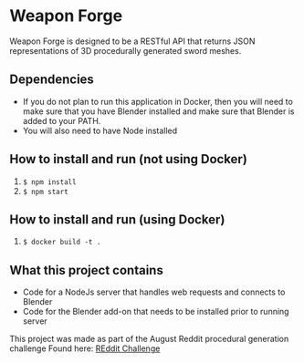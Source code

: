 # Weapon Forge

Weapon Forge is designed to be a RESTful API that returns JSON
representations of 3D procedurally generated sword meshes.

## Dependencies
* If you do not plan to run this application in Docker, then you
will need to make sure that you have Blender installed and make
sure that Blender is added to your PATH.
* You will also need to have Node installed


## How to install and run (not using Docker)
1) ```$ npm install```
2) ```$ npm start```

## How to install and run (using Docker)
1) ```$ docker build -t .```

## What this project contains
* Code for a NodeJs server that handles web requests and connects to Blender
* Code for the Blender add-on that needs to be installed prior to running server

This project was made as part of the August Reddit procedural generation challenge
Found here: [REddit Challenge](https://www.reddit.com/r/proceduralgeneration/comments/4wubjy/monthly_challenge_9_august_2016_procedural_weapons/)
